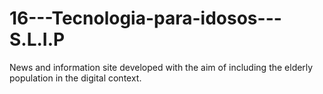 # 16---Tecnologia-para-idosos---S.L.I.P
News and information site developed with the aim of including the elderly population in the digital context.
